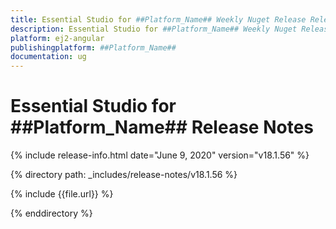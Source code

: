 ```yaml
---
title: Essential Studio for ##Platform_Name## Weekly Nuget Release Release Notes  
description: Essential Studio for ##Platform_Name## Weekly Nuget Release Release Notes  
platform: ej2-angular
publishingplatform: ##Platform_Name##
documentation: ug
---
```


# Essential Studio for  ##Platform_Name##  Release Notes  

{% include release-info.html date="June 9, 2020"   version="v18.1.56"  %} 

{% directory path: _includes/release-notes/v18.1.56 %}

{% include {{file.url}} %}

{% enddirectory %}
